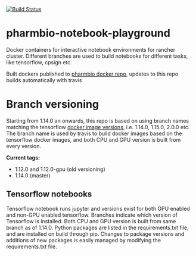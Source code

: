 [![Build Status](https://travis-ci.com/pharmbio/notebook-playground.svg?branch=master)](https://travis-ci.com/pharmbio/notebook-playground)

# pharmbio-notebook-playground
Docker containers for interactive notebook environments for rancher cluster. Different branches are used to build notebooks for different tasks, like tensorflow, cpsign etc.

Built dockers published to [pharmbio docker repo](https://cloud.docker.com/u/pharmbio/repository/docker/pharmbio/pharmbio-notebook), updates to this repo builds automatically with travis

# Branch versioning
Starting from 1.14.0 an onwards, this repo is based on using branch names matching the tensorflow [docker image versions](https://hub.docker.com/r/tensorflow/tensorflow/tags), i.e. 1.14.0, 1.15.0, 2.0.0 etc. The branch name is used by travis to build docker images based on the tensorflow docker images, and both CPU and GPU version is built from every version.

**Current tags:**
* 1.12.0 and 1.12.0-gpu (old versioning)
* 1.14.0 (master)

## Tensorflow notebooks
Tensorflow notebook runs jupyter and versions exist for both GPU enabled and non-GPU enabled tensorflow. Branches indicate which version of Tensorflow is installed. Both CPU and GPU version is built from same branch as of 1.14.0. Python packages are listed in the requirements.txt file, and are installed on build through pip. Changes to package versions and additions of new packages is easily managed by modifying the requirements.txt file.